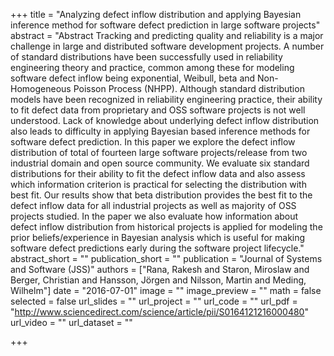 +++
title = "Analyzing defect inflow distribution and applying Bayesian inference method for software defect prediction in large software projects"
abstract = "Abstract Tracking and predicting quality and reliability is a major challenge in large and distributed software development projects. A number of standard distributions have been successfully used in reliability engineering theory and practice, common among these for modeling software defect inflow being exponential, Weibull, beta and Non-Homogeneous Poisson Process (NHPP). Although standard distribution models have been recognized in reliability engineering practice, their ability to fit defect data from proprietary and OSS software projects is not well understood. Lack of knowledge about underlying defect inflow distribution also leads to difficulty in applying Bayesian based inference methods for software defect prediction. In this paper we explore the defect inflow distribution of total of fourteen large software projects/release from two industrial domain and open source community. We evaluate six standard distributions for their ability to fit the defect inflow data and also assess which information criterion is practical for selecting the distribution with best fit. Our results show that beta distribution provides the best fit to the defect inflow data for all industrial projects as well as majority of OSS projects studied. In the paper we also evaluate how information about defect inflow distribution from historical projects is applied for modeling the prior beliefs/experience in Bayesian analysis which is useful for making software defect predictions early during the software project lifecycle."
abstract_short = ""
publication_short = ""
publication = "Journal of Systems and Software (JSS)"
authors = ["Rana, Rakesh and Staron, Miroslaw and Berger, Christian and Hansson, Jörgen and Nilsson, Martin and Meding, Wilhelm"]
date = "2016-07-01"
image = ""
image_preview = ""
math = false
selected = false
url_slides = ""
url_project = ""
url_code = ""
url_pdf = "http://www.sciencedirect.com/science/article/pii/S0164121216000480"
url_video = ""
url_dataset = ""

+++
